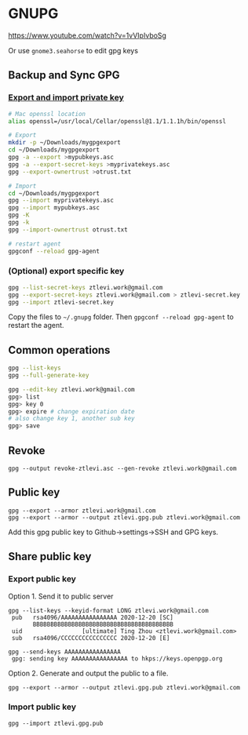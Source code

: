 # GNUPG

https://www.youtube.com/watch?v=1vVIpIvboSg

Or use `gnome3.seahorse` to edit gpg keys

## Backup and Sync GPG

### [Export and import private key](https://access.redhat.com/solutions/2115511)

```sh
# Mac openssl location
alias openssl=/usr/local/Cellar/openssl@1.1/1.1.1h/bin/openssl

# Export
mkdir -p ~/Downloads/mygpgexport
cd ~/Downloads/mygpgexport
gpg -a --export >mypubkeys.asc
gpg -a --export-secret-keys >myprivatekeys.asc
gpg --export-ownertrust >otrust.txt

# Import
cd ~/Downloads/mygpgexport
gpg --import myprivatekeys.asc
gpg --import mypubkeys.asc
gpg -K
gpg -k
gpg --import-ownertrust otrust.txt

# restart agent
gpgconf --reload gpg-agent
```

### (Optional) export specific key

```sh
gpg --list-secret-keys ztlevi.work@gmail.com
gpg --export-secret-keys ztlevi.work@gmail.com > ztlevi-secret.key
gpg --import ztlevi-secret.key
```

Copy the files to `~/.gnupg` folder. Then `gpgconf --reload gpg-agent` to restart the agent.

## Common operations

```sh
gpg --list-keys
gpg --full-generate-key

gpg --edit-key ztlevi.work@gmail.com
gpg> list
gpg> key 0
gpg> expire # change expiration date
# also change key 1, another sub key
gpg> save
```

## Revoke

```
gpg --output revoke-ztlevi.asc --gen-revoke ztlevi.work@gmail.com
```

## Public key

```
gpg --export --armor ztlevi.work@gmail.com
gpg --export --armor --output ztlevi.gpg.pub ztlevi.work@gmail.com
```

Add this gpg public key to Github->settings->SSH and GPG keys.

## Share public key

### Export public key

Option 1. Send it to public server

```
gpg --list-keys --keyid-format LONG ztlevi.work@gmail.com
 pub   rsa4096/AAAAAAAAAAAAAAAA 2020-12-20 [SC]
       BBBBBBBBBBBBBBBBBBBBBBBBBBBBBBBBBBBBBBBB
 uid                 [ultimate] Ting Zhou <ztlevi.work@gmail.com>
 sub   rsa4096/CCCCCCCCCCCCCCCC 2020-12-20 [E]

gpg --send-keys AAAAAAAAAAAAAAAA
 gpg: sending key AAAAAAAAAAAAAAAA to hkps://keys.openpgp.org
```

Option 2. Generate and output the public to a file.

```
gpg --export --armor --output ztlevi.gpg.pub ztlevi.work@gmail.com
```

### Import public key

```
gpg --import ztlevi.gpg.pub
```
